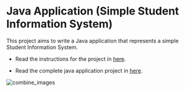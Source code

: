 # Java Application (Simple Student Information System)

This project aims to write a Java application that represents a simple Student Information System. 

* Read the instructions for the project in [here](https://github.com/seuwenfei/Java-application/blob/main/Instructions%20for%20Java%20Application%20(2019).pdf).

* Read the complete java application project in [here](https://github.com/seuwenfei/Java-application/blob/main/Java%20Application%20Simple%20Student%20Information%20System%20Project.pdf).

![combine_images](https://user-images.githubusercontent.com/118715799/211663178-c2c6db10-25de-4aee-823b-67e12dfbe173.jpg)
